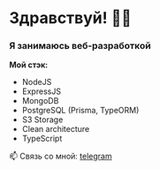 # Здравствуй! 🧑‍💻

### Я занимаюсь веб-разработкой

**Мой стэк:**
* NodeJS
* ExpressJS
* MongoDB
* PostgreSQL (Prisma, TypeORM)
* S3 Storage
* Clean architecture
* TypeScript

📫 Связь со мной: [telegram](https://t.me/muslimtyper)


<!--
**Hubulbib/hubulbib** is a ✨ _special_ ✨ repository because its `README.md` (this file) appears on your GitHub profile.

Here are some ideas to get you started:

- 🔭 I’m currently working on ...
- 🌱 I’m currently learning ...
- 👯 I’m looking to collaborate on ...
- 🤔 I’m looking for help with ...
- 💬 Ask me about ...
- 📫 How to reach me: ...
- 😄 Pronouns: ...
- ⚡ Fun fact: ...
-->
